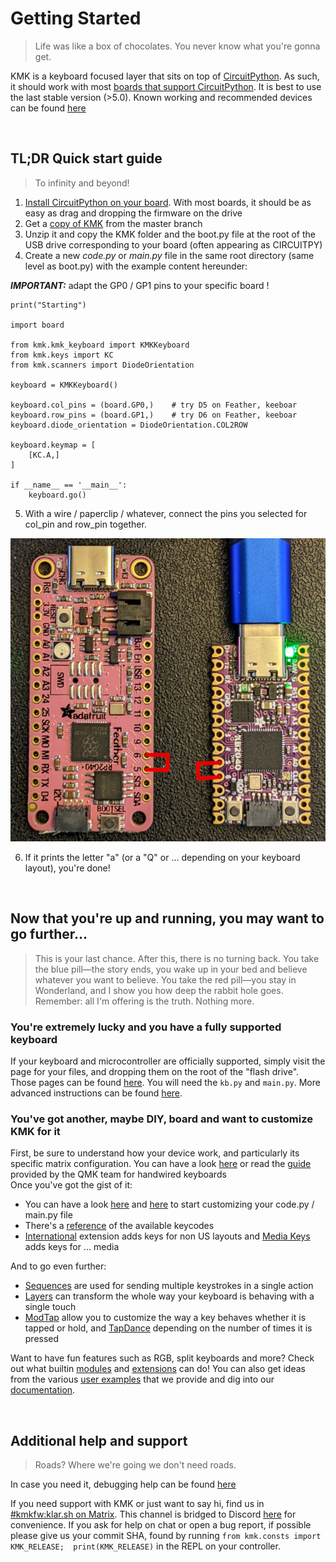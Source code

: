 # Getting Started
> Life was like a box of chocolates. You never know what you're gonna get.

KMK is a keyboard focused layer that sits on top of [CircuitPython](https://circuitpython.org/). As such, it should work with most [boards that support CircuitPython](https://circuitpython.org/downloads). It is best to use the last stable version (>5.0).
Known working and recommended devices can be found [here](Officially_Supported_Microcontrollers.md)

<br>

## TL;DR Quick start guide
> To infinity and beyond!
1. [Install CircuitPython on your board](https://learn.adafruit.com/welcome-to-circuitpython/installing-circuitpython). With most boards, it should be as easy as drag and dropping the firmware on the drive
2. Get a [copy of KMK](https://github.com/KMKfw/kmk_firmware/archive/refs/heads/master.zip) from the master branch 
3. Unzip it and copy the KMK folder and the boot.py file at the root of the USB drive corresponding to your board (often appearing as CIRCUITPY)
4. Create a new *code.py* or *main.py* file in the same root directory (same level as boot.py) with the example content hereunder: 

***IMPORTANT:*** adapt the GP0 / GP1 pins to your specific board ! <br>

```
print("Starting")

import board

from kmk.kmk_keyboard import KMKKeyboard
from kmk.keys import KC
from kmk.scanners import DiodeOrientation

keyboard = KMKKeyboard()

keyboard.col_pins = (board.GP0,)    # try D5 on Feather, keeboar
keyboard.row_pins = (board.GP1,)    # try D6 on Feather, keeboar
keyboard.diode_orientation = DiodeOrientation.COL2ROW

keyboard.keymap = [
    [KC.A,]
]

if __name__ == '__main__':
    keyboard.go()
```


5. With a wire / paperclip / whatever, connect the pins you selected for col_pin and row_pin together.

![feather and keeboar example pins](pins56.jpg)

6. If it prints the letter "a" (or a "Q" or ... depending on your keyboard layout), you're done!

<br>


## Now that you're up and running, you may want to go further...
> This is your last chance. After this, there is no turning back. You take the blue pill—the story ends, you wake up in your bed and believe whatever you want to believe. You take the red pill—you stay in Wonderland, and I show you how deep the rabbit hole goes. Remember: all I'm offering is the truth. Nothing more.

### You're extremely lucky and you have a fully supported keyboard
If your keyboard and microcontroller are officially supported, simply visit the page for your files, and dropping them on the root of the "flash drive". Those pages can be found [here](https://github.com/KMKfw/kmk_firmware/tree/master/boards). You will need the `kb.py` and `main.py`. More advanced instructions can be found [here](config_and_keymap.md).

### You've got another, maybe DIY, board and want to customize KMK for it  
First, be sure to understand how your device work, and particularly its specific matrix configuration. You can have a look [here](http://pcbheaven.com/wikipages/How_Key_Matrices_Works/) or read the [guide](https://docs.qmk.fm/#/hand_wire) provided by the QMK team for handwired keyboards
<br>Once you've got the gist of it:
- You can have a look [here](config_and_keymap.md) and [here](keys.md) to start customizing your code.py / main.py file
- There's a [reference](keycodes.md) of the available keycodes
- [International](international.md) extension adds keys for non US layouts and [Media Keys](media_keys.md) adds keys for ... media

And to go even further:
- [Sequences](sequences.md) are used for sending multiple keystrokes in a single action
- [Layers](layers.md) can transform the whole way your keyboard is behaving with a single touch
- [ModTap](modtap.md) allow you to customize the way a key behaves whether it is tapped or hold, and [TapDance](tapdance.md) depending on the number of times it is pressed

Want to have fun features such as RGB, split keyboards and more? Check out what builtin [modules](modules.md) and [extensions](extensions.md) can do!
You can also get ideas from the various [user examples](https://github.com/KMKfw/kmk_firmware/tree/master/user_keymaps) that we provide and dig into our [documentation](README.md).

<br>

## Additional help and support
> Roads? Where we're going we don't need roads.

In case you need it, debugging help can be found [here](debugging.md)

If you need support with KMK or just want to say hi, find us in 
[#kmkfw:klar.sh on Matrix](https://matrix.to/#/#kmkfw:klar.sh).  This channel is 
bridged to Discord [here](https://discordapp.com/widget?id=493256121075761173&theme=dark) 
for convenience. If you ask for help on chat or open a bug report, if possible 
please give us your commit SHA, found by running 
`from kmk.consts import KMK_RELEASE;  print(KMK_RELEASE)` in the REPL on your 
controller.
 





